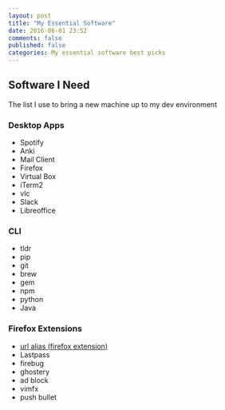 ```yaml
---
layout: post
title: "My Essential Software"
date: 2016-06-01 23:52
comments: false
published: false
categories: My essential software best picks
---
```


## Software I Need

The list I use to bring a new machine up to my dev environment

### Desktop Apps
- Spotify
- Anki
- Mail Client
- Firefox
- Virtual Box
- iTerm2
- vlc
- Slack
- Libreoffice

### CLI
- tldr
- pip
- git
- brew
- gem 
- npm
- python
- Java

### Firefox Extensions
- [url alias (firefox extension)](https://addons.mozilla.org/en-US/firefox/addon/url-alias-8703/)
- Lastpass
- firebug
- ghostery
- ad block
- vimfx
- push bullet


